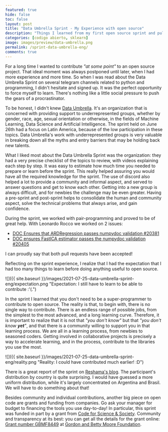 ```yaml
---
featured: true
hide: false
toc: false
layout: post
title: "Data Umbrella Sprint - My Experience with open source"
description: "Things I learned from my first open source sprint and pull request"
categories: [codigo abierto, sklearn]
image: images/preview/data-umbrella.png
permalink: /sprint-data-umbrella-eng/
comments: true
---
```


For a long time I wanted to contribute _"at some point"_ to an open source project. That ideal moment was always postponed until later, when I had more experience and more time. So when I was read about the Data Umbrella Sprint on several telegram channels related to python and programming, I didn't hesitate and signed up. It was the perfect opportunity to force myself to learn. There's nothing like a little social pressure to push the gears of a procrastinator.

To be honest, I didn't knew [Data Umbrella](https://dataumbrella.org/). It's an organization that is concerned with providing support to underrepresented groups, whether by gender, race, age, sexual orientation or otherwise, in the fields of Machine Learning, Data Science and Artificial Intelligence. The sprint held on June 26th had a focus on Latin America, because of the low participation in these topics. Data Umbrella's work with underrepresented groups is very valuable in breaking down all the myths and entry barriers that may be holding back new talents.

What I liked most about the Data Umbrella Sprint was the organization: they had a very precise checklist of the topics to review, with videos explaining each step by step. It was easy to estimate how much time you needed to prepare or learn before the sprint. This really helped assuring you would have all the required knowledge for the sprint. The use of discord also helped a lot to provide a community and informal aspect, and served to answer questions and get to know each other. Getting into a new group is always difficult, and for newbies the challenge may be even greater. Having a pre-sprint and post-sprint helps to consolidate the human and community aspect, solve the technical problems that always arise, and gain confidence.  

During the sprint, we worked with pair-programming and proved to be of great help. With Leonardo Rocco we worked on 2 issues: 
* [DOC Ensures that ARDRegression passes numpydoc validation #20381](https://github.com/scikit-learn/scikit-learn/pull/20381)
* [DOC ensures FastICA estimator passes the numpydoc validation #20405](https://github.com/scikit-learn/scikit-learn/pull/20405) 

I can proudly say that both pull requests have been accepted!

Reflecting on the sprint experience, I realize that I had the expectation that I had too many things to learn before doing anything useful to open source. 

![]({{ site.baseurl }}/images/2021-07-25-data-umbrella-sprint-eng/expectation.png "Expectation: I still have to learn to be able to contribute :'(.")

In the sprint I learned that you don't need to be a super-programmer to contribute to open source. 
The reality is that, to begin with, there is no single way to contribute. There is an endless range of possible jobs, from the simplest to the most advanced, and a long learning curve. Therefore, it is important to realize that it is not that _"you don't know"_ but that _"you don't know **yet**"_, and that there is a community willing to support you in that learning process. 
We are all in a learning process, from newbies to seasoned coders. Getting involved in collaborative projects is precisely a way to accelerate learning, and in the process, contribute to the libraries you use the most.

![]({{ site.baseurl }}/images/2021-07-25-data-umbrella-sprint-eng/reality.png "Reality: I could have contributed much earlier! :D")

There is a great report of the sprint on [Reshama's blog](https://reshamas.github.io/data-umbrella-latam-2021-scikit-learn-sprint-report/). The participant's distribution by country is quite surprising. I would have guessed a more uniform distribution, while it's largely concentrated on Argentina and Brasil. We will have to do something about that!

Besides community and individual contributions, another big piece on open code are grants and funding from companies. Go ask your manager for budget to financing the tools you use day-to-day! In particular, this sprint was funded in part by a grant from [Code for Science & Society](https://eventfund.codeforscience.org/). Community and transparency at its best: you can get all the details for the grant online: [Grant number GBMF8449](https://www.moore.org/grant-detail?grantId=GBMF8449) at [Gordon and Betty Moore Foundation](https://www.moore.org/).